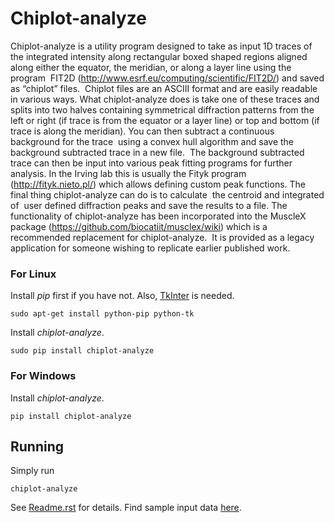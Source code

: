 # Chiplot-analyze
Chiplot-analyze is a utility program designed to take as input 1D traces of the integrated intensity along rectangular boxed shaped regions aligned along either the equator, the meridian, or along a layer line using the program  FIT2D (http://www.esrf.eu/computing/scientific/FIT2D/) and saved as “chiplot” files.  Chiplot files are an ASCIII format and are easily readable in various ways. What chiplot-analyze does is take one of these traces and splits into two halves containing symmetrical diffraction patterns from the left or right (if trace is from the equator or a layer line) or top and bottom (if trace is along the meridian). You can then subtract a continuous background for the trace  using a convex hull algorithm and save the background subtracted trace in a new file.  The background subtracted trace can then be input into various peak fitting programs for further analysis. In the Irving lab this is usually the Fityk program (http://fityk.nieto.pl/) which allows defining custom peak functions. The final thing chiplot-analyze can do is to calculate  the centroid and integrated of  user defined diffraction peaks and save the results to a file. The functionality of chiplot-analyze has been incorporated into the MuscleX package (https://github.com/biocatiit/musclex/wiki) which is a recommended replacement for chiplot-analyze.  It is provided as a legacy application for someone wishing to replicate earlier published work.

### For Linux
Install *pip* first if you have not. Also, [TkInter][1] is needed.
```
sudo apt-get install python-pip python-tk
```
Install *chiplot-analyze*.
```
sudo pip install chiplot-analyze
```

### For Windows
Install *chiplot-analyze*.
```
pip install chiplot-analyze
```

## Running
Simply run
```
chiplot-analyze
```
See [Readme.rst][2] for details.
Find sample input data [here][3].

[1]: https://wiki.python.org/moin/TkInter
[2]: https://github.com/biocatiit/chiplot-analyze/blob/master/README.rst
[3]: https://github.com/biocatiit/chiplot-analyze/tree/master/chiplot_analyze/sample